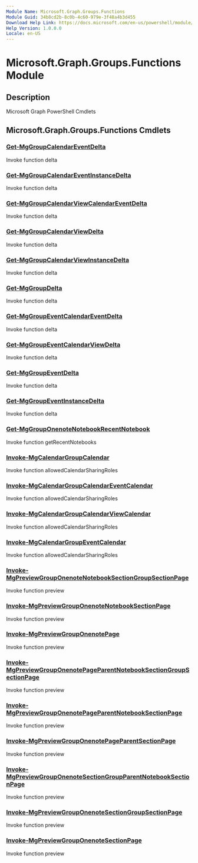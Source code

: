 ```yaml
---
Module Name: Microsoft.Graph.Groups.Functions
Module Guid: 34b8cd2b-8c0b-4c60-979e-3f48a4b3d455
Download Help Link: https://docs.microsoft.com/en-us/powershell/module/microsoft.graph.groups.functions
Help Version: 1.0.0.0
Locale: en-US
---
```


# Microsoft.Graph.Groups.Functions Module
## Description
Microsoft Graph PowerShell Cmdlets

## Microsoft.Graph.Groups.Functions Cmdlets
### [Get-MgGroupCalendarEventDelta](Get-MgGroupCalendarEventDelta.md)
Invoke function delta

### [Get-MgGroupCalendarEventInstanceDelta](Get-MgGroupCalendarEventInstanceDelta.md)
Invoke function delta

### [Get-MgGroupCalendarViewCalendarEventDelta](Get-MgGroupCalendarViewCalendarEventDelta.md)
Invoke function delta

### [Get-MgGroupCalendarViewDelta](Get-MgGroupCalendarViewDelta.md)
Invoke function delta

### [Get-MgGroupCalendarViewInstanceDelta](Get-MgGroupCalendarViewInstanceDelta.md)
Invoke function delta

### [Get-MgGroupDelta](Get-MgGroupDelta.md)
Invoke function delta

### [Get-MgGroupEventCalendarEventDelta](Get-MgGroupEventCalendarEventDelta.md)
Invoke function delta

### [Get-MgGroupEventCalendarViewDelta](Get-MgGroupEventCalendarViewDelta.md)
Invoke function delta

### [Get-MgGroupEventDelta](Get-MgGroupEventDelta.md)
Invoke function delta

### [Get-MgGroupEventInstanceDelta](Get-MgGroupEventInstanceDelta.md)
Invoke function delta

### [Get-MgGroupOnenoteNotebookRecentNotebook](Get-MgGroupOnenoteNotebookRecentNotebook.md)
Invoke function getRecentNotebooks

### [Invoke-MgCalendarGroupCalendar](Invoke-MgCalendarGroupCalendar.md)
Invoke function allowedCalendarSharingRoles

### [Invoke-MgCalendarGroupCalendarEventCalendar](Invoke-MgCalendarGroupCalendarEventCalendar.md)
Invoke function allowedCalendarSharingRoles

### [Invoke-MgCalendarGroupCalendarViewCalendar](Invoke-MgCalendarGroupCalendarViewCalendar.md)
Invoke function allowedCalendarSharingRoles

### [Invoke-MgCalendarGroupEventCalendar](Invoke-MgCalendarGroupEventCalendar.md)
Invoke function allowedCalendarSharingRoles

### [Invoke-MgPreviewGroupOnenoteNotebookSectionGroupSectionPage](Invoke-MgPreviewGroupOnenoteNotebookSectionGroupSectionPage.md)
Invoke function preview

### [Invoke-MgPreviewGroupOnenoteNotebookSectionPage](Invoke-MgPreviewGroupOnenoteNotebookSectionPage.md)
Invoke function preview

### [Invoke-MgPreviewGroupOnenotePage](Invoke-MgPreviewGroupOnenotePage.md)
Invoke function preview

### [Invoke-MgPreviewGroupOnenotePageParentNotebookSectionGroupSectionPage](Invoke-MgPreviewGroupOnenotePageParentNotebookSectionGroupSectionPage.md)
Invoke function preview

### [Invoke-MgPreviewGroupOnenotePageParentNotebookSectionPage](Invoke-MgPreviewGroupOnenotePageParentNotebookSectionPage.md)
Invoke function preview

### [Invoke-MgPreviewGroupOnenotePageParentSectionPage](Invoke-MgPreviewGroupOnenotePageParentSectionPage.md)
Invoke function preview

### [Invoke-MgPreviewGroupOnenoteSectionGroupParentNotebookSectionPage](Invoke-MgPreviewGroupOnenoteSectionGroupParentNotebookSectionPage.md)
Invoke function preview

### [Invoke-MgPreviewGroupOnenoteSectionGroupSectionPage](Invoke-MgPreviewGroupOnenoteSectionGroupSectionPage.md)
Invoke function preview

### [Invoke-MgPreviewGroupOnenoteSectionPage](Invoke-MgPreviewGroupOnenoteSectionPage.md)
Invoke function preview

